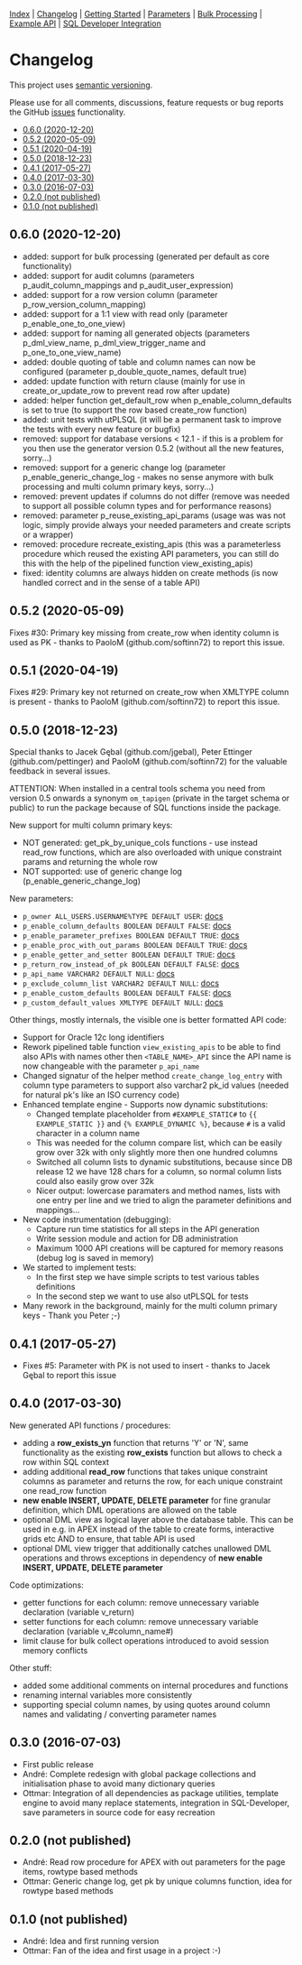 <!-- nav -->

[Index](README.md)
| [Changelog](changelog.md)
| [Getting Started](getting-started.md)
| [Parameters](parameters.md)
| [Bulk Processing](bulk-processing.md)
| [Example API](example-api.md)
| [SQL Developer Integration](sql-developer-integration.md)

<!-- navstop -->

# Changelog

This project uses [semantic versioning][semver].

Please use for all comments, discussions, feature requests or bug reports the GitHub [issues] functionality.

[semver]: http://semver.org/
[issues]: https://github.com/OraMUC/table-api-generator/issues

<!-- toc -->

- [0.6.0 (2020-12-20)](#060-2020-12-20)
- [0.5.2 (2020-05-09)](#052-2020-05-09)
- [0.5.1 (2020-04-19)](#051-2020-04-19)
- [0.5.0 (2018-12-23)](#050-2018-12-23)
- [0.4.1 (2017-05-27)](#041-2017-05-27)
- [0.4.0 (2017-03-30)](#040-2017-03-30)
- [0.3.0 (2016-07-03)](#030-2016-07-03)
- [0.2.0 (not published)](#020-not-published)
- [0.1.0 (not published)](#010-not-published)

<!-- tocstop -->

## 0.6.0 (2020-12-20)

- added: support for bulk processing (generated per default as core functionality)
- added: support for audit columns (parameters p_audit_column_mappings and p_audit_user_expression)
- added: support for a row version column (parameter p_row_version_column_mapping)
- added: support for a 1:1 view with read only (parameter p_enable_one_to_one_view)
- added: support for naming all generated objects (parameters p_dml_view_name, p_dml_view_trigger_name and p_one_to_one_view_name)
- added: double quoting of table and column names can now be configured (parameter p_double_quote_names, default true)
- added: update function with return clause (mainly for use in create_or_update_row to prevent read row after update)
- added: helper function get_default_row when p_enable_column_defaults is set to true (to support the row based create_row function)
- added: unit tests with utPLSQL (it will be a permanent task to improve the tests with every new feature or bugfix)
- removed: support for database versions < 12.1 - if this is a problem for you then use the generator version 0.5.2 (without all the new features, sorry...)
- removed: support for a generic change log (parameter p_enable_generic_change_log - makes no sense anymore with bulk processing and multi column primary keys, sorry...)
- removed: prevent updates if columns do not differ (remove was needed to support all possible column types and for performance reasons)
- removed: parameter p_reuse_existing_api_params (usage was was not logic, simply provide always your needed parameters and create scripts or a wrapper)
- removed: procedure recreate_existing_apis (this was a parameterless procedure which reused the existing API parameters, you can still do this with the help of the pipelined function view_existing_apis)
- fixed: identity columns are always hidden on create methods (is now handled correct and in the sense of a table API)

## 0.5.2 (2020-05-09)

Fixes #30: Primary key missing from create_row when identity column is used as PK - thanks to PaoloM (github.com/softinn72) to report this issue.

## 0.5.1 (2020-04-19)

Fixes #29: Primary key not returned on create_row when XMLTYPE column is present - thanks to PaoloM (github.com/softinn72) to report this issue.

## 0.5.0 (2018-12-23)

Special thanks to Jacek Gębal (github.com/jgebal), Peter Ettinger (github.com/pettinger) and PaoloM (github.com/softinn72) for the valuable feedback in several issues.

ATTENTION: When installed in a central tools schema you need from version 0.5 onwards a synonym `om_tapigen` (private in the target schema or public) to run the package because of SQL functions inside the package.

New support for multi column primary keys:

- NOT generated: get_pk_by_unique_cols functions - use instead read_row functions, which are also overloaded with unique constraint params and returning the whole row
- NOT supported: use of generic change log (p_enable_generic_change_log)

New parameters:

- `p_owner ALL_USERS.USERNAME%TYPE DEFAULT USER`: [docs](https://github.com/OraMUC/table-api-generator/blob/master/docs/parameters.md#p_owner)
- `p_enable_column_defaults BOOLEAN DEFAULT FALSE`: [docs](https://github.com/OraMUC/table-api-generator/blob/master/docs/parameters.md#p_enable_column_defaults)
- `p_enable_parameter_prefixes BOOLEAN DEFAULT TRUE`: [docs](https://github.com/OraMUC/table-api-generator/blob/master/docs/parameters.md#p_enable_parameter_prefixes)
- `p_enable_proc_with_out_params BOOLEAN DEFAULT TRUE`: [docs](https://github.com/OraMUC/table-api-generator/blob/master/docs/parameters.md#p_enable_proc_with_out_params)
- `p_enable_getter_and_setter BOOLEAN DEFAULT TRUE`: [docs](https://github.com/OraMUC/table-api-generator/blob/master/docs/parameters.md#p_enable_getter_and_setter)
- `p_return_row_instead_of_pk BOOLEAN DEFAULT FALSE`: [docs](https://github.com/OraMUC/table-api-generator/blob/master/docs/parameters.md#p_return_row_instead_of_pk)
- `p_api_name VARCHAR2 DEFAULT NULL`: [docs](https://github.com/OraMUC/table-api-generator/blob/master/docs/parameters.md#p_api_name)
- `p_exclude_column_list VARCHAR2 DEFAULT NULL`: [docs](https://github.com/OraMUC/table-api-generator/blob/master/docs/parameters.md#p_exclude_column_list)
- `p_enable_custom_defaults BOOLEAN DEFAULT FALSE`: [docs](https://github.com/OraMUC/table-api-generator/blob/master/docs/parameters.md#p_enable_custom_defaults)
- `p_custom_default_values XMLTYPE DEFAULT NULL`: [docs](https://github.com/OraMUC/table-api-generator/blob/master/docs/parameters.md#p_custom_default_values)

Other things, mostly internals, the visible one is better formatted API code:

- Support for Oracle 12c long identifiers
- Rework pipelined table function `view_existing_apis` to be able to find also APIs with names other then `<TABLE_NAME>_API` since the API name is now changeable with the parameter `p_api_name`
- Changed signatur of the helper method `create_change_log_entry` with column type parameters to support also varchar2 pk_id values (needed for natural pk's like an ISO currency code)
- Enhanced template engine - Supports now dynamic substitutions:
  - Changed template placeholder from `#EXAMPLE_STATIC#` to `{{ EXAMPLE_STATIC }}` and `{% EXAMPLE_DYNAMIC %}`, because `#` is a valid character in a column name
  - This was needed for the column compare list, which can be easily grow over 32k with only slightly more then one hundred columns
  - Switched all column lists to dynamic substitutions, because since DB release 12 we have 128 chars for a column, so normal column lists could also easily grow over 32k
  - Nicer output: lowercase paramaters and method names, lists with one entry per line and we tried to align the parameter definitions and mappings...
- New code instrumentation (debugging):
  - Capture run time statistics for all steps in the API generation
  - Write session module and action for DB administration
  - Maximum 1000 API creations will be captured for memory reasons (debug log is saved in memory)
- We started to implement tests:
  - In the first step we have simple scripts to test various tables definitions
  - In the second step we want to use also utPLSQL for tests
- Many rework in the background, mainly for the multi column primary keys - Thank you Peter ;-)

## 0.4.1 (2017-05-27)

- Fixes #5: Parameter with PK is not used to insert - thanks to Jacek Gębal to report this issue

## 0.4.0 (2017-03-30)

New generated API functions / procedures:

- adding a **row_exists_yn** function that returns 'Y' or 'N', same functionality as the existing **row_exists** function but allows to check a row within SQL context
- adding additional **read_row** functions that takes unique constraint columns as parameter and returns the row, for each unique constraint one read_row function
- **new enable INSERT, UPDATE, DELETE parameter** for fine granular definition, which DML operations are allowed on the table
- optional DML view as logical layer above the database table. This can be used in e.g. in APEX instead of the table to create forms, interactive grids etc AND to ensure, that table API is used
- optional DML view trigger that additionally catches unallowed DML operations and throws exceptions in dependency of **new enable INSERT, UPDATE, DELETE parameter**

Code optimizations:

- getter functions for each column: remove unnecessary variable declaration (variable v_return)
- setter functions for each column: remove unnecessary variable declaration (variable v_#column_name#)
- limit clause for bulk collect operations introduced to avoid session memory conflicts

Other stuff:

- added some additional comments on internal procedures and functions
- renaming internal variables more consistently
- supporting special column names, by using quotes around column names and validating / converting parameter names

## 0.3.0 (2016-07-03)

- First public release
- André: Complete redesign with global package collections and initialisation phase to avoid many dictionary queries
- Ottmar: Integration of all dependencies as package utilities, template engine to avoid many replace statements, integration in SQL-Developer, save parameters in source code for easy recreation

## 0.2.0 (not published)

- André: Read row procedure for APEX with out parameters for the page items, rowtype based methods
- Ottmar: Generic change log, get pk by unique columns function, idea for rowtype based methods

## 0.1.0 (not published)

- André: Idea and first running version
- Ottmar: Fan of the idea and first usage in a project :-)
